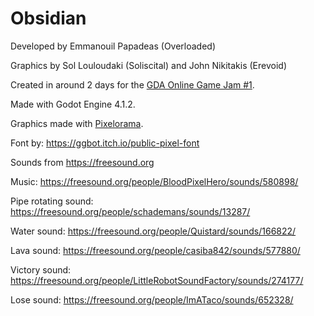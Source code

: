 # Obsidian

Developed by Emmanouil Papadeas (Overloaded)

Graphics by Sol Louloudaki (Soliscital) and John Nikitakis (Erevoid)

Created in around 2 days for the [GDA Online Game Jam #1](https://itch.io/jam/gda-online-game-jam-1).

Made with Godot Engine 4.1.2.

Graphics made with [Pixelorama](https://orama-interactive.itch.io/pixelorama).


Font by: https://ggbot.itch.io/public-pixel-font

Sounds from https://freesound.org

Music: https://freesound.org/people/BloodPixelHero/sounds/580898/

Pipe rotating sound: https://freesound.org/people/schademans/sounds/13287/

Water sound: https://freesound.org/people/Quistard/sounds/166822/

Lava sound: https://freesound.org/people/casiba842/sounds/577880/

Victory sound: https://freesound.org/people/LittleRobotSoundFactory/sounds/274177/

Lose sound: https://freesound.org/people/ImATaco/sounds/652328/
